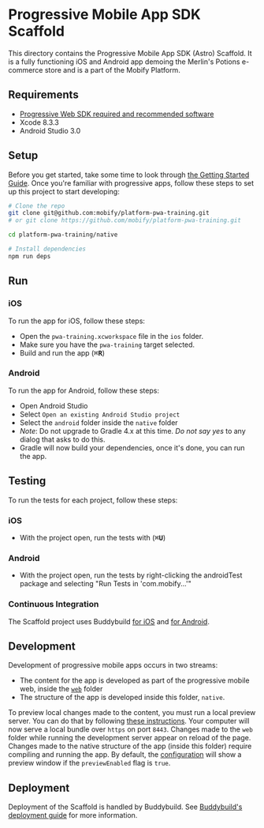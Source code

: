 # Progressive Mobile App SDK Scaffold

This directory contains the Progressive Mobile App SDK (Astro) Scaffold. It is a fully functioning iOS and Android app demoing the Merlin's Potions e-commerce store and is a part of the Mobify Platform.

## Requirements

* [Progressive Web SDK required and recommended software](https://docs.mobify.com/progressive-web/latest/getting-started/quick-start/)
* Xcode 8.3.3
* Android Studio 3.0

## Setup

Before you get started, take some time to look through [the Getting Started Guide](http://astro.mobify.com/latest/guides/before-you-begin/). Once you're familiar with progressive apps, follow these steps to set up this project to start developing:

```sh
# Clone the repo
git clone git@github.com:mobify/platform-pwa-training.git
# or git clone https://github.com/mobify/platform-pwa-training.git

cd platform-pwa-training/native

# Install dependencies
npm run deps
```

## Run

### iOS
To run the app for iOS, follow these steps:
- Open the `pwa-training.xcworkspace` file in the `ios` folder.
- Make sure you have the `pwa-training` target selected.
- Build and run the app (<kbd>⌘**R**</kbd>)

### Android
To run the app for Android, follow these steps:
- Open Android Studio
- Select `Open an existing Android Studio project`
- Select the `android` folder inside the `native` folder
- *Note*: Do not upgrade to Gradle 4.x at this time. _Do not say yes_ to any
dialog that asks to do this.
- Gradle will now build your dependencies, once it's done, you can run the app.

## Testing
To run the tests for each project, follow these steps:

### iOS
- With the project open, run the tests with (<kbd>⌘**U**</kbd>)

### Android
- With the project open, run the tests by right-clicking the androidTest package and selecting "Run Tests in 'com.mobify...'"

### Continuous Integration
The Scaffold project uses Buddybuild [for iOS](https://dashboard.buddybuild.com/apps/58adef614b5a980100922518) and [for Android](https://dashboard.buddybuild.com/apps/58addc71d556a80100e89aa3).

## Development
Development of progressive mobile apps occurs in two streams:

- The content for the app is developed as part of the progressive mobile web, inside the [`web`](../web) folder
- The structure of the app is developed inside this folder, `native`.

To preview local changes made to the content, you must run a local preview server. You can do that by following [these instructions](../web#setup). Your computer will now serve a local bundle over `https` on port `8443`. Changes made to the `web` folder while running the development server appear on reload of the page. Changes made to the native structure of the app (inside this folder) require compiling and running the app.
By default, the [configuration](../native/app/config/baseConfig.js) will show a preview window if the `previewEnabled` flag is `true`.

## Deployment
Deployment of the Scaffold is handled by Buddybuild. See [Buddybuild's deployment guide](http://docs.buddybuild.com/docs/deploy-manually) for more information.
